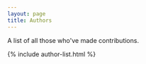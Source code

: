 ```yaml
---
layout: page
title: Authors
---
```


A list of all those who've made contributions.

{% include author-list.html %}
